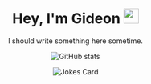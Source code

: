 <h1 align="center"> Hey, I'm Gideon <img src="https://emojis.slackmojis.com/emojis/images/1536351075/4594/blob-wave.gif?1536351075" width="30"/></h1>

<p align="center"> I should write something here sometime. </p>

<p align="center"><img src="https://github-readme-stats.vercel.app/api?username=gideongrinberg&amp;show_icons=true" alt="GitHub stats">  </p>
<p align="center"><img src="https://readme-jokes.vercel.app/api" alt="Jokes Card"/>
